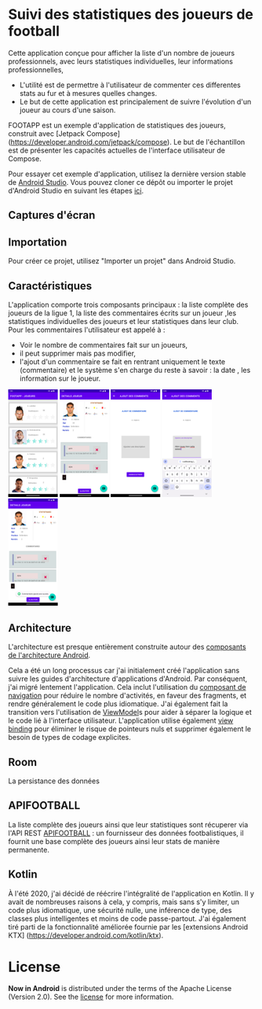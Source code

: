 Suivi des statistiques des joueurs de football
===================================

Cette application conçue pour afficher la liste d'un nombre de joueurs professionnels, avec leurs statistiques individuelles, leur informations professionnelles, 

* L'utilité est de permettre à l'utilisateur de commenter ces differentes stats au fur et à mesures quelles changes.
* Le but de cette application est principalement de suivre l'évolution d'un joueur au cours d'une saison.

FOOTAPP est un exemple d'application de statistiques des joueurs, construit avec
[Jetpack Compose] (https://developer.android.com/jetpack/compose). Le but de l'échantillon est de
présenter les capacités actuelles de l'interface utilisateur de Compose.

Pour essayer cet exemple d'application, utilisez la dernière version stable
de [Android Studio](https://developer.android.com/studio).
Vous pouvez cloner ce dépôt ou importer le
projet d'Android Studio en suivant les étapes
[ici](https://developer.android.com/jetpack/compose/setup#sample).

## Captures d'écran

Importation
---------------

Pour créer ce projet, utilisez "Importer un projet" dans Android Studio.

Caractéristiques
---------------

L'application comporte trois composants principaux : la liste complète des joueurs de la ligue 1, la liste des commentaires écrits sur un joueur ,les statistiques individuelles des joueurs et leur statistiques dans leur club. Pour les commentaires l'utilisateur est appelé à :
- Voir le nombre de commentaires fait sur un joueurs, 
- il peut supprimer mais pas modifier,
- l'ajout d'un commentaire se fait en rentrant uniquement le texte (commentaire) et le système s'en charge du reste à savoir : la date , les information sur le joueur.

<div>
   <img src="screen/A.png" alt="Liste des joueurs" width="20%"/>
   <img src="screen/B.png" alt="Statistique sur le joueur HAKIMI" width="20%"/>
   <img src="screen/C.png" alt="Ajout d'un nouveau commentaire" width="20%"/>
   <img src="screen/D.png" alt="La saisir du commentaire" width="20%"/>
   <img src="screen/E.png" alt="Ajout effectué - avec la liste ajout " width="20%"/>
</div>

Architecture
---------------

L'architecture est presque entièrement construite autour des [composants de l'architecture Android](https://developer.android.com/topic/libraries/architecture/).

Cela a été un long processus car j'ai initialement créé l'application sans suivre les guides d'architecture d'applications d'Android. Par conséquent, j'ai migré lentement l'application. Cela inclut l'utilisation du [composant de navigation](https://developer.android.com/guide/navigation) pour réduire le nombre d'activités, en faveur des fragments, et rendre généralement le code plus idiomatique. J'ai également fait la transition vers l'utilisation de [ViewModel](https://developer.android.com/topic/libraries/architecture/viewmodel)s pour aider à séparer la logique et le code lié à l'interface utilisateur. L'application utilise également [view binding](https://developer.android.com/topic/libraries/view-binding) pour éliminer le risque de pointeurs nuls et supprimer également le besoin de types de codage explicites.

Room
---------------

La persistance des données 

APIFOOTBALL
---------------
La liste complète des joueurs ainsi que leur statistiques sont récuperer via l'API REST <a href="https://apiv3.apifootball.com">APIFOOTBALL<a/> : un fournisseur des données footbalistiques, il fournit une base complète des joueurs ainsi leur stats de manière permanente.


Kotlin
---------------

À l'été 2020, j'ai décidé de réécrire l'intégralité de l'application en Kotlin. Il y avait de nombreuses raisons à cela, y compris, mais sans s'y limiter, un code plus idiomatique, une sécurité nulle, une inférence de type, des classes plus intelligentes et moins de code passe-partout. J'ai également tiré parti de la fonctionnalité améliorée fournie par les [extensions Android KTX] (https://developer.android.com/kotlin/ktx).



# License

**Now in Android** is distributed under the terms of the Apache License (Version 2.0). See the
[license](LICENSE) for more information.